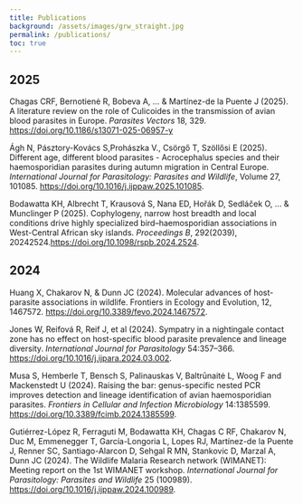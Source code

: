 ```yaml
---
title: Publications
background: /assets/images/grw_straight.jpg
permalink: /publications/
toc: true
---
```


## 2025
Chagas CRF, Bernotienė R, Bobeva A, ... & Martínez-de la Puente J (2025). A literature review on the role of Culicoides in the transmission of avian blood parasites in Europe. _Parasites Vectors_ 18, 329. <https://doi.org/10.1186/s13071-025-06957-y>

Ágh N, Pásztory-Kovács S,Prohászka V., Csörgő T, Szöllősi E (2025). Different age, different blood parasites - Acrocephalus species and their haemosporidian parasites during autumn migration in Central Europe. 
_International Journal for Parasitology: Parasites and Wildlife_, Volume 27, 101085. <https://doi.org/10.1016/j.ijppaw.2025.101085>.

Bodawatta KH, Albrecht T, Krausová S, Nana ED, Hořák D, Sedláček O, ... & Munclinger P (2025). Cophylogeny, narrow host breadth and local conditions drive highly specialized bird–haemosporidian associations in West-Central African sky islands. _Proceedings B_, 292(2039), 20242524.<https://doi.org/10.1098/rspb.2024.2524>.

## 2024
Huang X, Chakarov N, & Dunn JC (2024). Molecular advances of host-parasite associations in wildlife. Frontiers in Ecology and Evolution, 12, 1467572. <https://doi.org/10.3389/fevo.2024.1467572>.

Jones W, Reifová R, Reif J, et al (2024). Sympatry in a nightingale contact zone has no effect on host-specific blood parasite prevalence and lineage diversity. _International Journal for Parasitology_ 54:357–366. <https://doi.org/10.1016/j.ijpara.2024.03.002>.

Musa S, Hemberle T, Bensch S, Palinauskas V, Baltrūnaitė L, Woog F and Mackenstedt U (2024). Raising the bar: genus-specific nested PCR improves detection and lineage identification of avian haemosporidian parasites. _Frontiers in Cellular and Infection Microbiology_ 14:1385599. <https://doi.org/10.3389/fcimb.2024.1385599>.

Gutiérrez-López R, Ferraguti M, Bodawatta KH, Chagas C RF, Chakarov N, Duc M, Emmenegger T, García-Longoria L, Lopes RJ, Martínez-de la Puente J, Renner SC, Santiago-Alarcon D, Sehgal R MN, Stankovic D, Marzal A, Dunn JC (2024). The Wildlife Malaria Research network (WIMANET): Meeting report on the 1st WIMANET workshop. _International Journal for Parasitology: Parasites and Wildlife_ 25 (100989). <https://doi.org/10.1016/j.ijppaw.2024.100989>.
